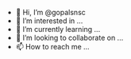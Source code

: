 - 👋 Hi, I’m @gopalsnsc
- 👀 I’m interested in ...
- 🌱 I’m currently learning ...
- 💞️ I’m looking to collaborate on ...
- 📫 How to reach me ...

<!---
gopalsnsc/gopalsnsc is a ✨ special ✨ repository because its `README.md` (this file) appears on your GitHub profile.
You can click the Preview link to take a look at your changes.
--->
